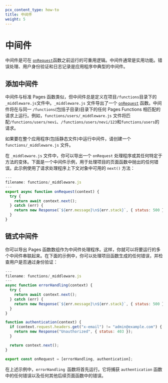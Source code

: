 ```yaml
---
pcx_content_type: how-to
title: 中间件
weight: 5
---
```


# 中间件

中间件是可在 [`onRequest`](/pages/functions/api-reference/#onrequests)函数之前运行的可重用逻辑。中间件通常是实用功能。错误处理、用户身份验证和日志记录是应用程序中典型的中间件。

## 添加中间件

中间件与标准 Pages 函数类似，但中间件总是定义在项目`/functions`目录下的`_middleware.js`文件中。`_middleware.js` 文件导出了一个 [`onRequest`](/pages/functions/api-reference/#onrequests) 函数。中间件将在与同一 `/functions`(包括子目录)目录下的任何 Pages Functions 相匹配的请求上运行。例如，`functions/users/_middleware.js` 文件将匹配`/functions/users/nevi`、`/functions/users/nevi/123`和`functions/users`的请求。

如果要在整个应用程序(包括静态文件)中运行中间件，请创建一个 `functions/_middleware.js` 文件。

在 `_middleware.js` 文件中，你可以导出一个 `onRequest` 处理程序或其任何特定于方法的变体。下面是一个中间件示例，用于处理项目的页面函数中抛出的任何错误。此示例使用了请求处理程序上下文对象中可用的 `next()` 方法：

```js
---
filename: functions/_middleware.js
---
export async function onRequest(context) {
  try {
    return await context.next();
  } catch (err) {
    return new Response(`${err.message}\n${err.stack}`, { status: 500 });
  }
}
```

## 链式中间件

你可以导出 Pages 函数数组作为中间件处理程序。这样，你就可以将要运行的多个中间件串联起来。在下面的示例中，你可以处理项目函数生成的任何错误，并检查用户是否通过身份验证：

```js
---
filename: functions/_middleware.js
---
async function errorHandling(context) {
  try {
    return await context.next();
  } catch (err) {
    return new Response(`${err.message}\n${err.stack}`, { status: 500 });
  }
}

function authentication(context) {
  if (context.request.headers.get("x-email") != "admin@example.com") {
    return new Response("Unauthorized", { status: 403 });
  }

  return context.next();
}

export const onRequest = [errorHandling, authentication];
```

在上述示例中，`errorHandling `函数将首先运行。它将捕获 `authentication` 函数中的任何错误以及任何其他后续页面函数中的错误。